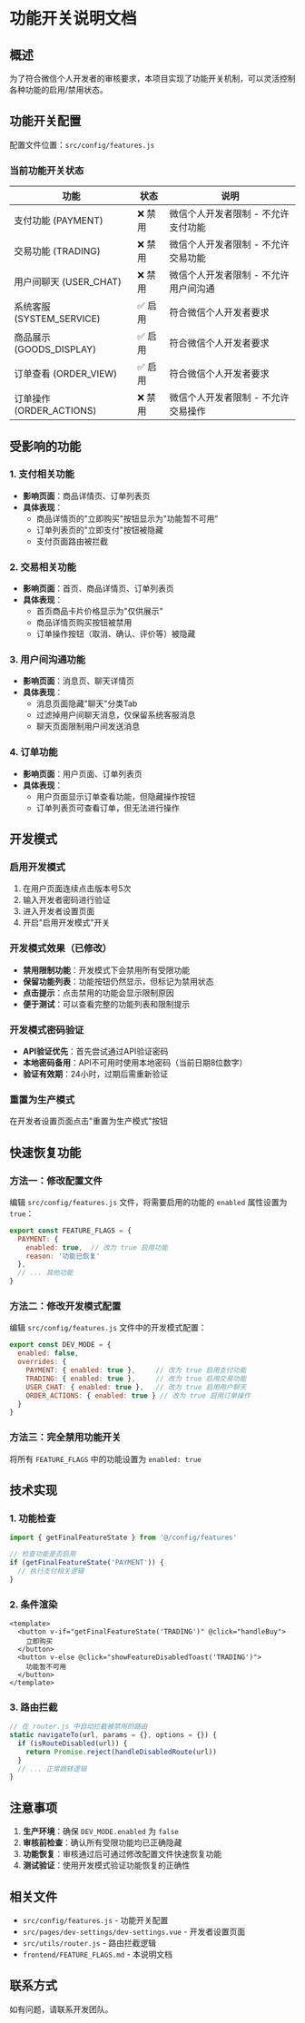 # 功能开关说明文档

## 概述

为了符合微信个人开发者的审核要求，本项目实现了功能开关机制，可以灵活控制各种功能的启用/禁用状态。

## 功能开关配置

配置文件位置：`src/config/features.js`

### 当前功能开关状态

| 功能 | 状态 | 说明 |
|------|------|------|
| 支付功能 (PAYMENT) | ❌ 禁用 | 微信个人开发者限制 - 不允许支付功能 |
| 交易功能 (TRADING) | ❌ 禁用 | 微信个人开发者限制 - 不允许交易功能 |
| 用户间聊天 (USER_CHAT) | ❌ 禁用 | 微信个人开发者限制 - 不允许用户间沟通 |
| 系统客服 (SYSTEM_SERVICE) | ✅ 启用 | 符合微信个人开发者要求 |
| 商品展示 (GOODS_DISPLAY) | ✅ 启用 | 符合微信个人开发者要求 |
| 订单查看 (ORDER_VIEW) | ✅ 启用 | 符合微信个人开发者要求 |
| 订单操作 (ORDER_ACTIONS) | ❌ 禁用 | 微信个人开发者限制 - 不允许交易操作 |

## 受影响的功能

### 1. 支付相关功能
- **影响页面**：商品详情页、订单列表页
- **具体表现**：
  - 商品详情页的"立即购买"按钮显示为"功能暂不可用"
  - 订单列表页的"立即支付"按钮被隐藏
  - 支付页面路由被拦截

### 2. 交易相关功能
- **影响页面**：首页、商品详情页、订单列表页
- **具体表现**：
  - 首页商品卡片价格显示为"仅供展示"
  - 商品详情页购买按钮被禁用
  - 订单操作按钮（取消、确认、评价等）被隐藏

### 3. 用户间沟通功能
- **影响页面**：消息页、聊天详情页
- **具体表现**：
  - 消息页面隐藏"聊天"分类Tab
  - 过滤掉用户间聊天消息，仅保留系统客服消息
  - 聊天页面限制用户间发送消息

### 4. 订单功能
- **影响页面**：用户页面、订单列表页
- **具体表现**：
  - 用户页面显示订单查看功能，但隐藏操作按钮
  - 订单列表页可查看订单，但无法进行操作

## 开发模式

### 启用开发模式
1. 在用户页面连续点击版本号5次
2. 输入开发者密码进行验证
3. 进入开发者设置页面
4. 开启"启用开发模式"开关

### 开发模式效果（已修改）
- **禁用限制功能**：开发模式下会禁用所有受限功能
- **保留功能列表**：功能按钮仍然显示，但标记为禁用状态
- **点击提示**：点击禁用的功能会显示限制原因
- **便于测试**：可以查看完整的功能列表和限制提示

### 开发模式密码验证
- **API验证优先**：首先尝试通过API验证密码
- **本地密码备用**：API不可用时使用本地密码（当前日期8位数字）
- **验证有效期**：24小时，过期后需重新验证

### 重置为生产模式
在开发者设置页面点击"重置为生产模式"按钮

## 快速恢复功能

### 方法一：修改配置文件
编辑 `src/config/features.js` 文件，将需要启用的功能的 `enabled` 属性设置为 `true`：

```javascript
export const FEATURE_FLAGS = {
  PAYMENT: {
    enabled: true,  // 改为 true 启用功能
    reason: '功能已恢复'
  },
  // ... 其他功能
}
```

### 方法二：修改开发模式配置
编辑 `src/config/features.js` 文件中的开发模式配置：

```javascript
export const DEV_MODE = {
  enabled: false,
  overrides: {
    PAYMENT: { enabled: true },     // 改为 true 启用支付功能
    TRADING: { enabled: true },     // 改为 true 启用交易功能
    USER_CHAT: { enabled: true },   // 改为 true 启用用户聊天
    ORDER_ACTIONS: { enabled: true } // 改为 true 启用订单操作
  }
}
```

### 方法三：完全禁用功能开关
将所有 `FEATURE_FLAGS` 中的功能设置为 `enabled: true`

## 技术实现

### 1. 功能检查
```javascript
import { getFinalFeatureState } from '@/config/features'

// 检查功能是否启用
if (getFinalFeatureState('PAYMENT')) {
  // 执行支付相关逻辑
}
```

### 2. 条件渲染
```vue
<template>
  <button v-if="getFinalFeatureState('TRADING')" @click="handleBuy">
    立即购买
  </button>
  <button v-else @click="showFeatureDisabledToast('TRADING')">
    功能暂不可用
  </button>
</template>
```

### 3. 路由拦截
```javascript
// 在 router.js 中自动拦截被禁用的路由
static navigateTo(url, params = {}, options = {}) {
  if (isRouteDisabled(url)) {
    return Promise.reject(handleDisabledRoute(url))
  }
  // ... 正常跳转逻辑
}
```

## 注意事项

1. **生产环境**：确保 `DEV_MODE.enabled` 为 `false`
2. **审核前检查**：确认所有受限功能均已正确隐藏
3. **功能恢复**：审核通过后可通过修改配置文件快速恢复功能
4. **测试验证**：使用开发模式验证功能恢复的正确性

## 相关文件

- `src/config/features.js` - 功能开关配置
- `src/pages/dev-settings/dev-settings.vue` - 开发者设置页面
- `src/utils/router.js` - 路由拦截逻辑
- `frontend/FEATURE_FLAGS.md` - 本说明文档

## 联系方式

如有问题，请联系开发团队。
